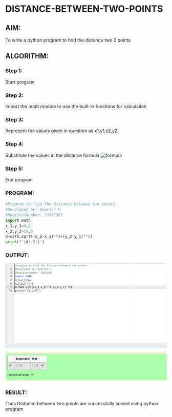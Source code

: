 # DISTANCE-BETWEEN-TWO-POINTS

## AIM:
To write a python program to find the distance two 2 points
## ALGORITHM:
### Step 1: 
Start program
### Step 2: 
Import the math module to use the built-in functions for calculation
### Step 3: 
Represent the values given in question as x1,y1,x2,y2
### Step 4: 
Substitute the values in the distance formula ![formula](/formula.JPG)
### Step 5: 
End program 
### PROGRAM:
```python
#Program to find the distance between two points.
#Developed by: Haarish V
#RegisterNumber: 23013963
import math
x_1,y_1=4,2
x_2,y_2=10,6
d=math.sqrt((x_2-x_1)**2+(y_2-y_1)**2)
print(f"{d:.2f}")
```


### OUTPUT:
![output](/distance%20output.png)


### RESULT:
Thus Distance between two points are successfully solved using python program
